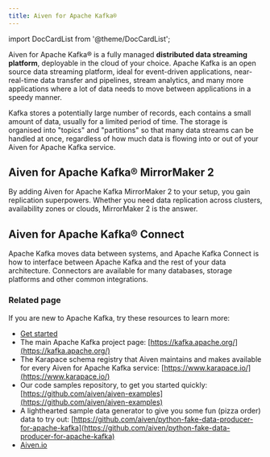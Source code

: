```yaml
---
title: Aiven for Apache Kafka®
---
```


import DocCardList from '@theme/DocCardList';

Aiven for Apache Kafka® is a fully managed **distributed data streaming
platform**, deployable in the cloud of your choice. Apache Kafka is an
open source data streaming platform, ideal for event-driven
applications, near-real-time data transfer and pipelines, stream
analytics, and many more applications where a lot of data needs to move
between applications in a speedy manner.

Kafka stores a potentially large number of records, each contains a
small amount of data, usually for a limited period of time. The storage
is organised into \"topics\" and \"partitions\" so that many data
streams can be handled at once, regardless of how much data is flowing
into or out of your Aiven for Apache Kafka service.

## Aiven for Apache Kafka® MirrorMaker 2

By adding Aiven for Apache Kafka MirrorMaker 2 to your setup, you gain
replication superpowers. Whether you need data replication across
clusters, availability zones or clouds, MirrorMaker 2 is the answer.

## Aiven for Apache Kafka® Connect

Apache Kafka moves data between systems, and Apache Kafka Connect is how
to interface between Apache Kafka and the rest of your data
architecture. Connectors are available for many databases, storage
platforms and other common integrations.

### Related page

If you are new to Apache Kafka, try these resources to learn more:

-   [Get started](/docs/products/kafka/get-started)
-   The main Apache Kafka project page: [https://kafka.apache.org/](https://kafka.apache.org/)
-   The Karapace schema registry that Aiven maintains and makes
    available for every Aiven for Apache Kafka service:
    [https://www.karapace.io/](https://www.karapace.io/)
-   Our code samples repository, to get you started quickly:
    [https://github.com/aiven/aiven-examples](https://github.com/aiven/aiven-examples)
-   A lighthearted sample data generator to give you some fun (pizza
    order) data to try out:
    [https://github.com/aiven/python-fake-data-producer-for-apache-kafka](https://github.com/aiven/python-fake-data-producer-for-apache-kafka)
-   [Aiven.io](https://aiven.io/kafka)
